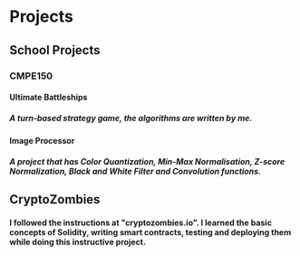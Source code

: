 # Projects
## School Projects
### CMPE150
#### Ultimate Battleships
##### A turn-based strategy game, the algorithms are written by me.
#### Image Processor
##### A project that has Color Quantization, Min-Max Normalisation, Z-score Normalization, Black and White Filter and Convolution functions.
## CryptoZombies
#### I followed the instructions at "cryptozombies.io". I learned the basic concepts of Solidity, writing smart contracts, testing and deploying them while doing this instructive project.

